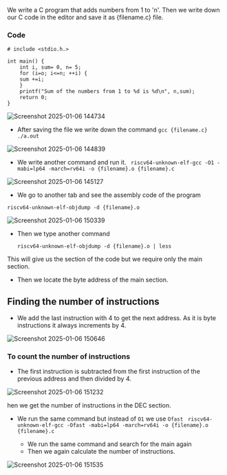  We write a C program that adds numbers from 1 to 'n'.
  Then we write down our C code in the editor and save it as {filename.c} file.

  
### Code

```
# include <stdio.h.>

int main() {
    int i, sum= 0, n= 5;
    for (i=o; i<=n; ++i) {
    sum +=i;
    }
    printf("Sum of the numbers from 1 to %d is %d\n", n,sum);
    return 0;
}
```
![Screenshot 2025-01-06 144734](https://github.com/user-attachments/assets/0710bbb6-707c-413a-9e8a-534197fa7240)

* After saving the file we write down the command
` gcc {filename.c} `
` ./a.out`



![Screenshot 2025-01-06 144839](https://github.com/user-attachments/assets/7bd34838-b9ab-49f0-9a58-f9dd3bce37da)

* We write another command and run it.
` riscv64-unknown-elf-gcc -O1 -mabi=lp64 -march=rv64i -o {filename}.o {filename}.c`

![Screenshot 2025-01-06 145127](https://github.com/user-attachments/assets/4158c0c1-ea15-430a-b817-c123283ea445)

* We go to another tab and see the assembly code of the program

`riscv64-unknown-elf-objdump -d {filename}.o`


![Screenshot 2025-01-06 150339](https://github.com/user-attachments/assets/dfdbe732-a0c2-4cec-8f87-f92a81641277)

* Then we type another command

  ` riscv64-unknown-elf-objdump -d {filename}.o | less `

This will give us the section of the code but we require only the main section.
* Then we locate the byte address of the main section.

## Finding the number of instructions

* We add the last instruction with 4 to get the next address.
  As it is byte instructions it always increments by 4.


![Screenshot 2025-01-06 150646](https://github.com/user-attachments/assets/195b7756-3008-4ef8-8835-77a08ae68356)

### To count the number of instructions

* The first instruction is subtracted from the first instruction of the previous address and then divided by 4.


![Screenshot 2025-01-06 151232](https://github.com/user-attachments/assets/0282cd2d-ab6f-4873-94f6-b39a8e3c1840)

hen we get the number of instructions in the DEC section.



* We run the same command but instead of `O1`  we use
  ` Ofast `
  ` riscv64-unknown-elf-gcc -Ofast -mabi=lp64 -march=rv64i -o {filename}.o {filename}.c`

  * We run the same command and search for the main again
  * Then we again calculate the number of instructions.
 

![Screenshot 2025-01-06 151535](https://github.com/user-attachments/assets/4ed0bae2-1b5f-4eec-8116-74d134046153)






